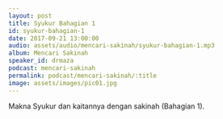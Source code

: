 ```yaml
---
layout: post
title: Syukur Bahagian 1
id: syukur-bahagian-1
date: 2017-09-21 13:00:00
audio: assets/audio/mencari-sakinah/syukur-bahagian-1.mp3
album: Mencari Sakinah
speaker_id: drmaza
podcast: mencari-sakinah
permalink: podcast/mencari-sakinah/:title
image: assets/images/pic01.jpg
---
```


Makna Syukur dan kaitannya dengan sakinah (Bahagian 1). 
